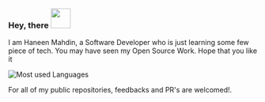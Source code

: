 ### Hey, there <img height="40px" src="https://camo.githubusercontent.com/e8e7b06ecf583bc040eb60e44eb5b8e0ecc5421320a92929ce21522dbc34c891/68747470733a2f2f6d656469612e67697068792e636f6d2f6d656469612f6876524a434c467a6361737252346961377a2f67697068792e676966"/>
I am Haneen Mahdin, a Software Developer who is just learning some few piece of tech.
You  may have seen my Open Source Work. Hope that you like it

![Most used Languages](https://github-readme-stats.vercel.app/api/top-langs/?username=haneenmahd&layout=compact&theme=vanilla)

For all of my public repositories, feedbacks and PR's are welcomed!.
